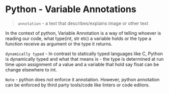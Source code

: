 # Python - Variable Annotations

> `annotation` - a text that describes/explains image or other text

In the context of python, Variable Annotation is a way of telling whoever is reading our code, what type(int, str etc) a variable holds or the type a function receive as argument or the type it returns.

`dynamically typed` - In contrast to statically typed languages like C, Python is dynamically typed and what that means is - the type is determined at run time upon assignment of a value and a variable that hold say float can be change elsewhere to int.

`Note` - python does not enforce it annotation. However, python annotation can be enforced by third party tools/code like linters or code editors.